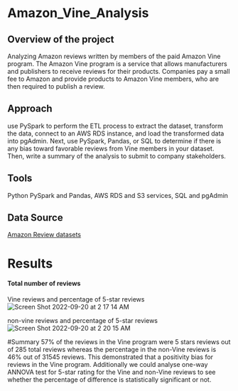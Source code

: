 # Amazon_Vine_Analysis
## Overview of the project
Analyzing Amazon reviews written by members of the paid Amazon Vine program. The Amazon Vine program is a service that allows manufacturers and publishers to receive reviews for their products. Companies pay a small fee to Amazon and provide products to Amazon Vine members, who are then required to publish a review.
## Approach
use PySpark to perform the ETL process to extract the dataset, transform the data, connect to an AWS RDS instance, and load the transformed data into pgAdmin. Next, use PySpark, Pandas, or SQL to determine if there is any bias toward favorable reviews from Vine members in your dataset. Then, write a summary of the analysis to submit to company stakeholders.
## Tools
Python PySpark and Pandas, AWS RDS and S3 services, SQL and pgAdmin 
## Data Source
[Amazon Review datasets](https://s3.amazonaws.com/amazon-reviews-pds/tsv/index.txt)
# Results
#### Total number of reviews 
Vine reviews and percentage of 5-star reviews 
![Screen Shot 2022-09-20 at 2 17 14 AM](https://user-images.githubusercontent.com/65901034/191181704-4fa03f12-fd00-4262-9842-e93e638be0e0.png)

non-vine reviews and percentage of 5-star reviews 
![Screen Shot 2022-09-20 at 2 20 15 AM](https://user-images.githubusercontent.com/65901034/191182062-4faedf71-8857-4195-9144-f7e005af4a6b.png)

#Summary 
57% of the reviews in the Vine program were 5 stars reviews out of 285 total reviews whereas the percentage in the non-Vine reviews is 46% out of 31545 reviews. This demonstrated that a positivity bias for reviews in the Vine program.
Additionally we could analyse one-way ANNOVA test for 5-star rating for the Vine and non-Vine reviews to see whether the percentage of difference is statistically significant or not.


    
 
